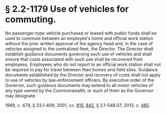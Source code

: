 # § 2.2-1179 Use of vehicles for commuting.

<p>No passenger-type vehicle purchased or leased with public funds shall be used to commute between an employee's home and official work station without the prior written approval of the agency head and, in the case of vehicles assigned to the centralized fleet, the Director. The Director shall establish guidance documents governing such use of vehicles and shall ensure that costs associated with such use shall be recovered from employees. Employees who do not report to an official work station shall not be required to pay for travel between their homes and field sites. Guidance documents established by the Director and recovery of costs shall not apply to use of vehicles by law-enforcement officers. By executive order of the Governor, such guidance documents may extend to all motor vehicles of any type owned by the Commonwealth, or such of them as the Governor may designate.</p><p>1989, c. 479, § 33.1-406; 2001, cc. <a href='http://lis.virginia.gov/cgi-bin/legp604.exe?011+ful+CHAP0815'>815</a>, <a href='http://lis.virginia.gov/cgi-bin/legp604.exe?011+ful+CHAP0842'>842</a>, § 2.1-548.07; 2013, c. <a href='http://lis.virginia.gov/cgi-bin/legp604.exe?131+ful+CHAP0485'>485</a>.</p>